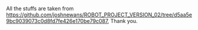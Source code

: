 All the stuffs are taken from https://github.com/joshnewans/ROBOT_PROJECT_VERSION_02/tree/d5aa5e9bc9039073c0d8fd7fe426e170be79c087, Thank you.
